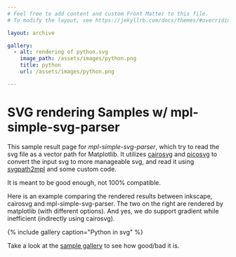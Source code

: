 ```yaml
---
# Feel free to add content and custom Front Matter to this file.
# To modify the layout, see https://jekyllrb.com/docs/themes/#overriding-theme-defaults

layout: archive

gallery:
  - alt: rendering of python.svg
    image_path: /assets/images/python.png
    title: python
    url: /assets/images/python.png

---
```


# SVG rendering Samples w/ mpl-simple-svg-parser

This sample result page for *mpl-simple-svg-parser*, which try to read the svg
file as a vector path for Matplotlib. It utilizes
[cairosvg](https://cairosvg.org/) and
[picosvg](https://github.com/googlefonts/picosvg) to convert the input svg to
more manageable svg, and read it using
[svgpath2mpl](https://github.com/nvictus/svgpath2mpl) and some custom code.

It is meant to be good enough, not 100% compatible.

Here is an example comparing the rendered results between inkscape, cairosvg and
mpl-simple-svg-parser. The two on the right are rendered by matplotlib (with
different options). And yes, we do support gradient while inefficient
(indirectly using cairosvg).

{% include gallery caption="Python in svg" %}

Take a look at the [sample gallery](gallery) to see how good/bad it is.

